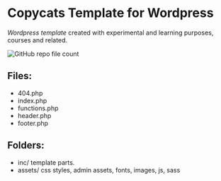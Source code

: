 # Copycats Template for Wordpress
*Wordpress template* created with experimental and learning purposes,  courses and related.

![GitHub repo file count](https://img.shields.io/github/directory-file-count/ss-vector/copycats)

## Files:

- 404.php
- index.php
- functions.php
- header.php
- footer.php

## Folders:

- inc/
	template parts.
- assets/
	css styles, admin assets, fonts, images, js, sass